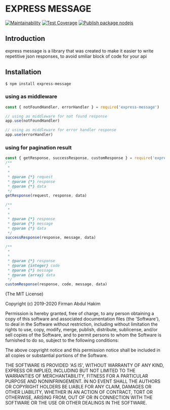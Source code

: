 # EXPRESS MESSAGE
[![Maintainability](https://api.codeclimate.com/v1/badges/fa7ff692fc39eb14c1d4/maintainability)](https://codeclimate.com/github/firmanJS/express-message/maintainability) 
[![Test Coverage](https://api.codeclimate.com/v1/badges/fa7ff692fc39eb14c1d4/test_coverage)](https://codeclimate.com/github/firmanJS/express-message/test_coverage)
[![Publish package nodejs](https://github.com/firmanJS/express-message/actions/workflows/npm-publish.yml/badge.svg)](https://github.com/firmanJS/express-message/actions/workflows/npm-publish.yml)
## Introduction

express message is a library that was created to make it easier to write repetitive json responses, to avoid smiliar block of code for your api

## Installation

```sh
$ npm install express-message
```
### using as middleware
```js
const { notFoundHandler, errorHandler } = require('express-message')

// using as middleware for not found response
app.use(notFoundHandler)

// using as middleware for error handler response
app.use(errorHandler)
```
### using for pagination result
```js
const { getResponse, successResponse, customResponse } = require('express-message')
/**
 *
 *
 * @param {*} request
 * @param {*} response
 * @param {*} data
 */
getResponse(request, response, data)

/**
 *
 *
 * @param {*} response
 * @param {*} message
 * @param {*} data
 */
successResponse(response, message, data)

/**
 *
 *
 * @param {*} response
 * @param {integer} code
 * @param {*} message
 * @param {array} data
 */
customResponse(response, code, message, data)
```

(The MIT License)

Copyright (c) 2019-2020 Firman Abdul Hakim

Permission is hereby granted, free of charge, to any person obtaining
a copy of this software and associated documentation files (the
'Software'), to deal in the Software without restriction, including
without limitation the rights to use, copy, modify, merge, publish,
distribute, sublicense, and/or sell copies of the Software, and to
permit persons to whom the Software is furnished to do so, subject to
the following conditions:

The above copyright notice and this permission notice shall be
included in all copies or substantial portions of the Software.

THE SOFTWARE IS PROVIDED 'AS IS', WITHOUT WARRANTY OF ANY KIND,
EXPRESS OR IMPLIED, INCLUDING BUT NOT LIMITED TO THE WARRANTIES OF
MERCHANTABILITY, FITNESS FOR A PARTICULAR PURPOSE AND NONINFRINGEMENT.
IN NO EVENT SHALL THE AUTHORS OR COPYRIGHT HOLDERS BE LIABLE FOR ANY
CLAIM, DAMAGES OR OTHER LIABILITY, WHETHER IN AN ACTION OF CONTRACT,
TORT OR OTHERWISE, ARISING FROM, OUT OF OR IN CONNECTION WITH THE
SOFTWARE OR THE USE OR OTHER DEALINGS IN THE SOFTWARE.